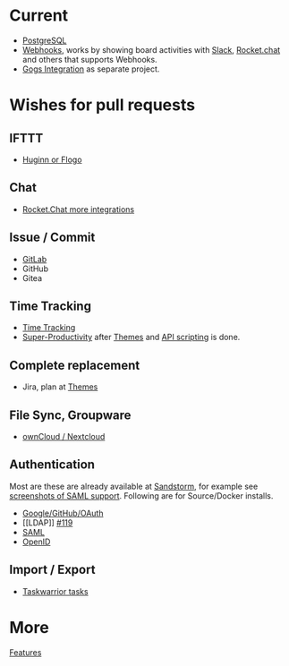 # Current

* [PostgreSQL](https://github.com/wekan/wekan-postgresql)
* [Webhooks](https://github.com/wekan/wekan/wiki/Features#webhooks), works by showing board activities with [Slack](https://slack.com/), [Rocket.chat](https://rocket.chat/) and others that supports Webhooks.
* [Gogs Integration](https://github.com/wekan/wekan-gogs) as separate project.

# Wishes for pull requests

## IFTTT

* [Huginn or Flogo](https://github.com/wekan/wekan/issues/1160)

## Chat

* [Rocket.Chat more integrations](https://github.com/RocketChat/Rocket.Chat/issues/672#issuecomment-328469079)

## Issue / Commit

* [GitLab](https://github.com/wekan/wekan/issues/109)
* GitHub
* Gitea

## Time Tracking

* [Time Tracking](https://github.com/wekan/wekan/issues/812)
* [Super-Productivity](https://github.com/johannesjo/super-productivity/issues/7) after [Themes](https://github.com/wekan/wekan/issues/781) and [API scripting](https://github.com/wekan/wekan/issues/794) is done.

## Complete replacement

* Jira, plan at [Themes](https://github.com/wekan/wekan/issues/781)

## File Sync, Groupware

* [ownCloud / Nextcloud](https://github.com/wekan/wekan/issues/687)

## Authentication

Most are these are already available at [Sandstorm](https://sandstorm.io), for example see
[screenshots of SAML support](https://discourse.wekan.io/t/sso-passing-variables-through-url/493/8).
Following are for Source/Docker installs.

* [Google/GitHub/OAuth](https://github.com/wekan/wekan/issues/234)
* [[LDAP]] [#119](https://github.com/wekan/wekan/issues/#119)
* [SAML](https://github.com/wekan/wekan/issues/708)
* [OpenID](https://github.com/wekan/wekan/issues/538)

## Import / Export

* [Taskwarrior tasks](https://github.com/wekan/wekan/issues/827)

# More

[Features](https://github.com/wekan/wekan/wiki/Features)